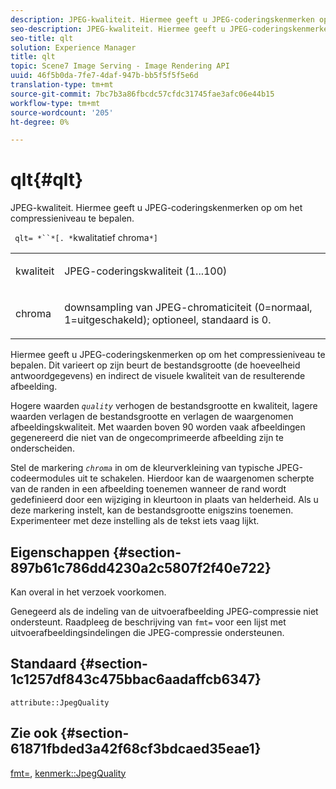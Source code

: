 ```yaml
---
description: JPEG-kwaliteit. Hiermee geeft u JPEG-coderingskenmerken op om het compressieniveau te bepalen.
seo-description: JPEG-kwaliteit. Hiermee geeft u JPEG-coderingskenmerken op om het compressieniveau te bepalen.
seo-title: qlt
solution: Experience Manager
title: qlt
topic: Scene7 Image Serving - Image Rendering API
uuid: 46f5b0da-7fe7-4daf-947b-bb5f5f5f5e6d
translation-type: tm+mt
source-git-commit: 7bc7b3a86fbcdc57cfdc31745fae3afc06e44b15
workflow-type: tm+mt
source-wordcount: '205'
ht-degree: 0%

---
```



# qlt{#qlt}

JPEG-kwaliteit. Hiermee geeft u JPEG-coderingskenmerken op om het compressieniveau te bepalen.

` qlt= *``*[. *`kwalitatief chroma`*]`

<table id="simpletable_A245B6A3D2374A6A89DE63A5621CFEC0"> 
 <tr class="strow"> 
  <td class="stentry"> <p> <span class="varname"> kwaliteit  </span> </p> </td> 
  <td class="stentry"> <p>JPEG-coderingskwaliteit (1...100) </p> </td> 
 </tr> 
 <tr class="strow"> 
  <td class="stentry"> <p> <span class="varname"> chroma  </span> </p> </td> 
  <td class="stentry"> <p>downsampling van JPEG-chromaticiteit (0=normaal, 1=uitgeschakeld); optioneel, standaard is 0. </p> </td> 
 </tr> 
</table>

Hiermee geeft u JPEG-coderingskenmerken op om het compressieniveau te bepalen. Dit varieert op zijn beurt de bestandsgrootte (de hoeveelheid antwoordgegevens) en indirect de visuele kwaliteit van de resulterende afbeelding.

Hogere waarden *`quality`* verhogen de bestandsgrootte en kwaliteit, lagere waarden verlagen de bestandsgrootte en verlagen de waargenomen afbeeldingskwaliteit. Met waarden boven 90 worden vaak afbeeldingen gegenereerd die niet van de ongecomprimeerde afbeelding zijn te onderscheiden.

Stel de markering *`chroma`* in om de kleurverkleining van typische JPEG-codeermodules uit te schakelen. Hierdoor kan de waargenomen scherpte van de randen in een afbeelding toenemen wanneer de rand wordt gedefinieerd door een wijziging in kleurtoon in plaats van helderheid. Als u deze markering instelt, kan de bestandsgrootte enigszins toenemen. Experimenteer met deze instelling als de tekst iets vaag lijkt.

## Eigenschappen {#section-897b61c786dd4230a2c5807f2f40e722}

Kan overal in het verzoek voorkomen.

Genegeerd als de indeling van de uitvoerafbeelding JPEG-compressie niet ondersteunt. Raadpleeg de beschrijving van `fmt=` voor een lijst met uitvoerafbeeldingsindelingen die JPEG-compressie ondersteunen.

## Standaard {#section-1c1257df843c475bbac6aadaffcb6347}

`attribute::JpegQuality`

## Zie ook {#section-61871fbded3a42f68cf3bdcaed35eae1}

[fmt=](../../../../../ir-api/http-protocol/image-rendering-api-ref/c-ir-http-protocol-ref/c-ir-http-protocol-command-reference/r-ir-fmt.md#reference-4c743f67d56b47c5b774fcc900ff758c),  [kenmerk::JpegQuality](../../../../../ir-api/material-cat/image-rendering-api-ref/c-ir-material-catalog/c-ir-attributes-reference/r-ir-jpegquality.md#reference-d86fc5ad18bb436891efdbe1f98fea50)
